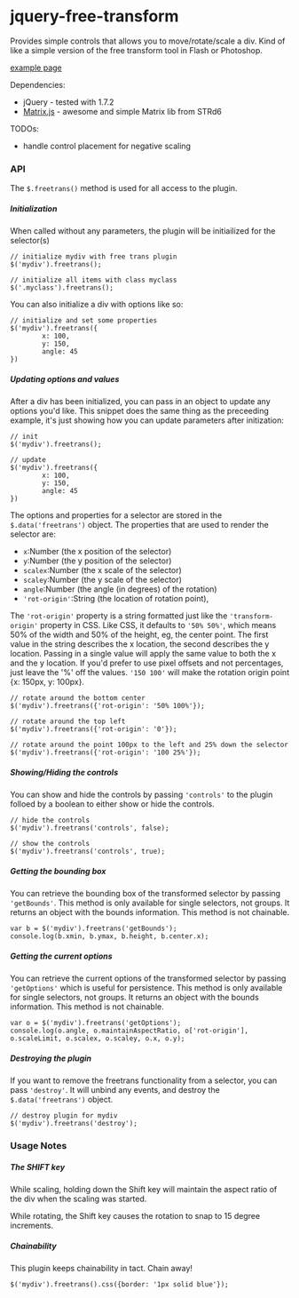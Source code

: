 jquery-free-transform
======================

Provides simple controls that allows you to move/rotate/scale a div. Kind of like a simple version of the free transform tool in Flash or Photoshop.

[example page](http://jsfiddle.net/66Bna/293/)

Dependencies:
  - jQuery - tested with 1.7.2
  - [Matrix.js](https://github.com/STRd6/matrix.js "awesome and simple Matrix lib from STRd6") - awesome and simple Matrix lib from STRd6

TODOs:
  - handle control placement for negative scaling

### API

The `$.freetrans()` method is used for all access to the plugin. 

##### Initialization
When called without any parameters, the plugin will be initiailized for the selector(s)

	// initialize mydiv with free trans plugin
	$('mydiv').freetrans();

	// initialize all items with class myclass
	$('.myclass').freetrans();


You can also initialize a div with options like so:

	// initialize and set some properties
	$('mydiv').freetrans({
			x: 100,
			y: 150,
			angle: 45
	})

##### Updating options and values

After a div has been initialized, you can pass in an object to update any options you'd like. This snippet does the same thing as the preceeding example, it's just showing how you can update parameters after initization:

	// init
	$('mydiv').freetrans();

	// update
	$('mydiv').freetrans({
			x: 100,
			y: 150,
			angle: 45
	})


The options and properties for a selector are stored in the `$.data('freetrans')` object. The properties that are used to render the selector are:

- `x`:Number (the x position of the selector)
- `y`:Number (the y position of the selector)
- `scalex`:Number (the x scale of the selector)
- `scaley`:Number (the y scale of the selector)
- `angle`:Number (the angle (in degrees) of the rotation)
- `'rot-origin'`:String (the location of rotation point),

The `'rot-origin'` property is a string formatted just like the `'transform-origin'` property in CSS. Like CSS, it defaults to <code>'50% 50%'</code>, which means 50% of the width and 50% of the height, eg, the center point. The first value in the string describes the x location, the second describes the y location. Passing in a single value will apply the same value to both the x and the y location. If you'd prefer to use pixel offsets and not percentages, just leave the '%' off the values. <code>'150 100'</code> will make the rotation origin point {x: 150px, y: 100px}.

	// rotate around the bottom center
	$('mydiv').freetrans({'rot-origin': '50% 100%'});

	// rotate around the top left
	$('mydiv').freetrans({'rot-origin': '0'});

	// rotate around the point 100px to the left and 25% down the selector
	$('mydiv').freetrans({'rot-origin': '100 25%'});


##### Showing/Hiding the controls

You can show and hide the controls by passing `'controls'` to the plugin folloed by a boolean to either show or hide the controls.

	// hide the controls
	$('mydiv').freetrans('controls', false);

	// show the controls
	$('mydiv').freetrans('controls', true);



##### Getting the bounding box

You can retrieve the bounding box of the transformed selector by passing `'getBounds'`. This method is only available for single selectors, not groups. It returns an object with the bounds information. This method is not chainable.

	var b = $('mydiv').freetrans('getBounds');
	console.log(b.xmin, b.ymax, b.height, b.center.x);

##### Getting the current options 

You can retrieve the current options of the transformed selector by passing
`'getOptions'` which is useful for persistence. This method is only available for single selectors, not groups. It returns an object with the bounds information. This method is not chainable.

	var o = $('mydiv').freetrans('getOptions');
	console.log(o.angle, o.maintainAspectRatio, o['rot-origin'], o.scaleLimit, o.scalex, o.scaley, o.x, o.y);

##### Destroying the plugin
If you want to remove the freetrans functionality from a selector, you can pass `'destroy'`. It will unbind any events, and destroy the `$.data('freetrans')` object. 

	// destroy plugin for mydiv
	$('mydiv').freetrans('destroy');

### Usage Notes

##### The SHIFT key

While scaling, holding down the Shift key will maintain the aspect ratio of the div when the scaling was started.

While rotating, the Shift key causes the rotation to snap to 15 degree increments.

##### Chainability

This plugin keeps chainability in tact. Chain away!

	$('mydiv').freetrans().css({border: '1px solid blue'});
